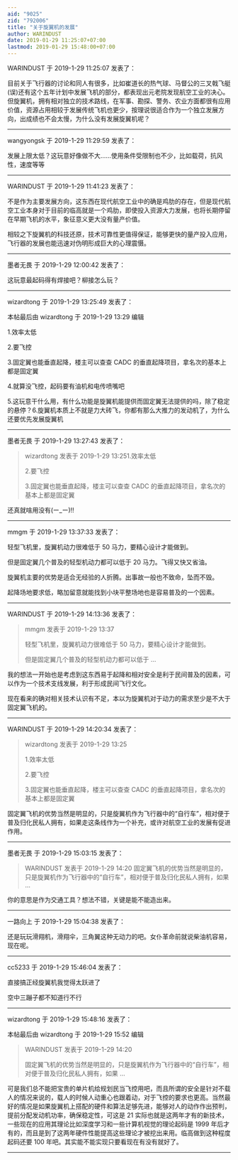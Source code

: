 ```yaml
---
aid: "9025"
zid: "792006"
title: "关于旋翼机的发展"
author: WARINDUST
date: 2019-01-29 11:25:07+07:00
lastmod: 2019-01-29 15:48:00+07:00
---
```


WARINDUST 于 2019-1-29 11:25:07 发表了：

目前关于飞行器的讨论和同人有很多，比如崔道长的热气球、马督公的三叉戟飞艇(误)还有这个五年计划中发展飞机的部分，都表现出元老院发现航空工业的决心。但旋翼机，拥有相对独立的技术路线，在军事、勘探、警务、农业方面都很有应用价值，资源占用相较于发展传统飞机也更少，按理说很适合作为一个独立发展方向，出成绩也不会太慢，为什么没有发展旋翼机呢？

---

wangyongsk 于 2019-1-29 11:29:59 发表了：

发展上限太低？这玩意好像做不大……使用条件受限制也不少，比如载荷，抗风性，速度等等

---

WARINDUST 于 2019-1-29 11:41:23 发表了：

不是作为主要发展方向，这东西在现代航空工业中的确是鸡肋的存在，但是现代航空工业本身对于目前的临高就是一个鸡肋，即使投入资源大力发展，也将长期停留在早期飞机的水平，象征意义更大没有量产价值。

相较之下旋翼机的科技还原，技术可靠性更值得保证，能够更快的量产投入应用，飞行器的发展也能迅速对伪明形成巨大的心理震慑。

---

墨者无畏 于 2019-1-29 12:00:42 发表了：

这玩意最起码得有焊接吧？柳接怎么玩？

---

wizardtong 于 2019-1-29 13:25:49 发表了：

本帖最后由 wizardtong 于 2019-1-29 13:29 编辑

1.效率太低

2.要飞控

3.固定翼也能垂直起降，楼主可以查查 CADC 的垂直起降项目，拿名次的基本上都是固定翼

4.就算没飞控，起码要有油机和电传喷嘴吧

5.这玩意干什么用，有什么功能是旋翼机能提供而固定翼无法提供的吗，除了稳定的悬停？6.旋翼机本质上不就是力大砖飞，你都有那么大推力的发动机了，为什么还要优先发展旋翼机

---

墨者无畏 于 2019-1-29 13:27:43 发表了：

> wizardtong 发表于 2019-1-29 13:251.效率太低
>
> 2.要飞控
>
> 3.固定翼也能垂直起降，楼主可以查查 CADC 的垂直起降项目，拿名次的基本上都是固定翼

还真就啥用没有(ー\_ー)!!

---

mmgm 于 2019-1-29 13:37:33 发表了：

轻型飞机里，旋翼机动力很难低于 50 马力，要精心设计才能做到。

但是固定翼几个普及的轻型机动力都可以低于 20 马力。飞得又快又省油。

旋翼机主要的优势是适合无经验的人折腾。出事故一般也不致命，坠而不毁。

起降场地要求低，略加留意就能找到小块平整场地也是容易普及的一个因素。

---

WARINDUST 于 2019-1-29 14:13:36 发表了：

> mmgm 发表于 2019-1-29 13:37
>
> 轻型飞机里，旋翼机动力很难低于 50 马力，要精心设计才能做到。
>
> 但是固定翼几个普及的轻型机动力都可以低于 ...

我的想法一开始也是考虑到这东西易于起降和相对安全是利于民间普及的因素，可以作为一个技术支线发展，利于形成民间飞行文化。

现在看来的确对相关技术认识有不足，本以为旋翼机对于动力的需求至少是不大于固定翼飞机的。

---

WARINDUST 于 2019-1-29 14:20:34 发表了：

> wizardtong 发表于 2019-1-29 13:25
>
> 1.效率太低
>
> 2.要飞控
>
> 3.固定翼也能垂直起降，楼主可以查查 CADC 的垂直起降项目，拿名次的基本上都是固定翼

固定翼飞机的优势当然是明显的，只是旋翼机作为飞行器中的“自行车”，相对便于普及归化民私人拥有，如果走这条线作为一个补充，或许对航空工业的发展有促进作用。

---

墨者无畏 于 2019-1-29 15:03:15 发表了：

> WARINDUST 发表于 2019-1-29 14:20 固定翼飞机的优势当然是明显的，只是旋翼机作为飞行器中的“自行车”，相对便于普及归化民私人拥有，如果 ...

你的意思是作为交通工具？想法不错，关键是能不能造出来。

---

一路向上 于 2019-1-29 15:04:38 发表了：

还是玩玩滑翔机，滑翔伞，三角翼这种无动力的吧。女仆革命前就说柴油机容易，现在呢。

---

cc5233 于 2019-1-29 15:46:04 发表了：

直接搞正经旋翼机我觉得太跃进了

空中三蹦子都不知道行不行

---

wizardtong 于 2019-1-29 15:48:16 发表了：

本帖最后由 wizardtong 于 2019-1-29 15:52 编辑

> WARINDUST 发表于 2019-1-29 14:20
>
> 固定翼飞机的优势当然是明显的，只是旋翼机作为飞行器中的“自行车”，相对便于普及归化民私人拥有，如果 ...

可是我们总不能把宝贵的单片机给规划民当飞控用吧，而且所谓的安全是针对不载人的情况来说的，载人的时候人动重心也跟着动，对于飞控的要求也更高。当然最好的情况是如果旋翼机上搭配的硬件和算法足够先进，能够对人的动作作出预判，提前分配发动机功率，确保稳定性，可这是 21 实际也就是这两年才有的新技术，一些现在的应用其理论比如深度学习和一些计算机视觉的理论起码是 1999 年后才有的，而且是到了这两年硬件性能提高这些理论才被挖出来用。临高做到这种程度起码还要 100 年吧。其实能不能实现只要看现在有没有就好了。

---
